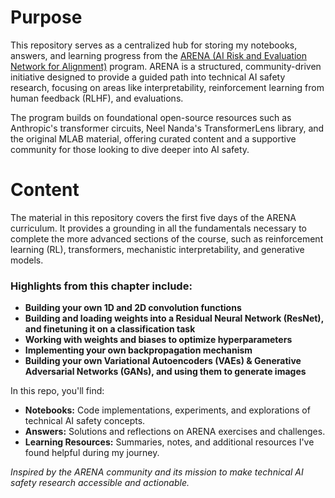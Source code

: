 # Purpose

This repository serves as a centralized hub for storing my notebooks, answers, and learning progress from the [ARENA (AI Risk and Evaluation Network for Alignment)](https://www.arena.education/) program. ARENA is a structured, community-driven initiative designed to provide a guided path into technical AI safety research, focusing on areas like interpretability, reinforcement learning from human feedback (RLHF), and evaluations.  

The program builds on foundational open-source resources such as Anthropic's transformer circuits, Neel Nanda's TransformerLens library, and the original MLAB material, offering curated content and a supportive community for those looking to dive deeper into AI safety.  

# Content

The material in this repository covers the first five days of the ARENA curriculum. It provides a grounding in all the fundamentals necessary to complete the more advanced sections of the course, such as reinforcement learning (RL), transformers, mechanistic interpretability, and generative models.  

### Highlights from this chapter include:  
- **Building your own 1D and 2D convolution functions**  
- **Building and loading weights into a Residual Neural Network (ResNet), and finetuning it on a classification task**  
- **Working with weights and biases to optimize hyperparameters**  
- **Implementing your own backpropagation mechanism**  
- **Building your own Variational Autoencoders (VAEs) & Generative Adversarial Networks (GANs), and using them to generate images**  

In this repo, you'll find:  
- **Notebooks:** Code implementations, experiments, and explorations of technical AI safety concepts.  
- **Answers:** Solutions and reflections on ARENA exercises and challenges.  
- **Learning Resources:** Summaries, notes, and additional resources I've found helpful during my journey.  

*Inspired by the ARENA community and its mission to make technical AI safety research accessible and actionable.*
